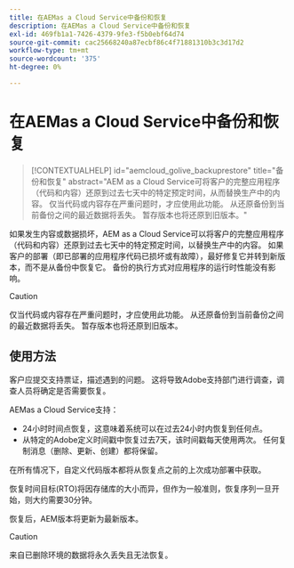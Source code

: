 ```yaml
---
title: 在AEMas a Cloud Service中备份和恢复
description: 在AEMas a Cloud Service中备份和恢复
exl-id: 469fb1a1-7426-4379-9fe3-f5b0ebf64d74
source-git-commit: cac25668240a87ecbf86c4f71881310b3c3d17d2
workflow-type: tm+mt
source-wordcount: '375'
ht-degree: 0%

---
```


# 在AEMas a Cloud Service中备份和恢复

>[!CONTEXTUALHELP]
>id="aemcloud_golive_backuprestore"
>title="备份和恢复"
>abstract="AEM  as a Cloud Service可将客户的完整应用程序（代码和内容）还原到过去七天中的特定预定时间，从而替换生产中的内容。 仅当代码或内容存在严重问题时，才应使用此功能。 从还原备份到当前备份之间的最近数据将丢失。 暂存版本也将还原到旧版本。"

如果发生内容或数据损坏，AEM as a Cloud Service可以将客户的完整应用程序（代码和内容）还原到过去七天中的特定预定时间，以替换生产中的内容。
如果客户的部署（即已部署的应用程序代码已损坏或有故障），最好修复它并转到新版本，而不是从备份中恢复它。 备份的执行方式对应用程序的运行时性能没有影响。

>[!CAUTION]
>
>仅当代码或内容存在严重问题时，才应使用此功能。 从还原备份到当前备份之间的最近数据将丢失。 暂存版本也将还原到旧版本。

## 使用方法

客户应提交支持票证，描述遇到的问题。 这将导致Adobe支持部门进行调查，调查人员将确定是否需要恢复。

AEMas a Cloud Service支持：

* 24小时时间点恢复，这意味着系统可以在过去24小时内恢复到任何点。
* 从特定的Adobe定义时间戳中恢复过去7天，该时间戳每天使用两次。  任何复制消息（删除、更新、创建）都将保留。

在所有情况下，自定义代码版本都将从恢复点之前的上次成功部署中获取。

恢复时间目标(RTO)将因存储库的大小而异，但作为一般准则，恢复序列一旦开始，则大约需要30分钟。

恢复后，AEM版本将更新为最新版本。

>[!CAUTION]
>
>来自已删除环境的数据将永久丢失且无法恢复。
